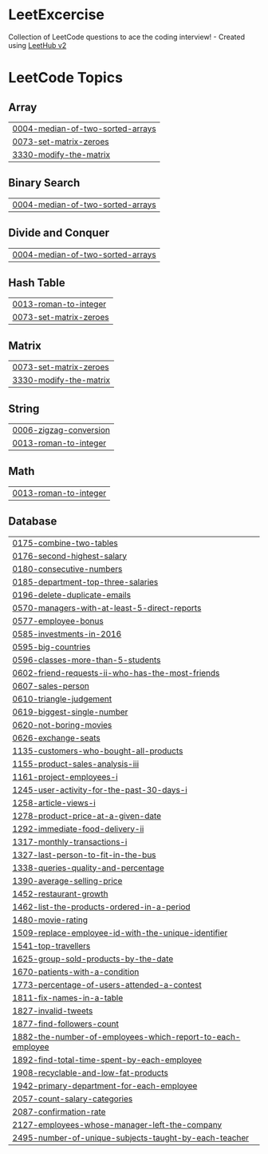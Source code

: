 # LeetExcercise
Collection of LeetCode questions to ace the coding interview! - Created using [LeetHub v2](https://github.com/arunbhardwaj/LeetHub-2.0)

<!---LeetCode Topics Start-->
# LeetCode Topics
## Array
|  |
| ------- |
| [0004-median-of-two-sorted-arrays](https://github.com/ydonchoi/LeetExcercise/tree/master/0004-median-of-two-sorted-arrays) |
| [0073-set-matrix-zeroes](https://github.com/ydonchoi/LeetExcercise/tree/master/0073-set-matrix-zeroes) |
| [3330-modify-the-matrix](https://github.com/ydonchoi/LeetExcercise/tree/master/3330-modify-the-matrix) |
## Binary Search
|  |
| ------- |
| [0004-median-of-two-sorted-arrays](https://github.com/ydonchoi/LeetExcercise/tree/master/0004-median-of-two-sorted-arrays) |
## Divide and Conquer
|  |
| ------- |
| [0004-median-of-two-sorted-arrays](https://github.com/ydonchoi/LeetExcercise/tree/master/0004-median-of-two-sorted-arrays) |
## Hash Table
|  |
| ------- |
| [0013-roman-to-integer](https://github.com/ydonchoi/LeetExcercise/tree/master/0013-roman-to-integer) |
| [0073-set-matrix-zeroes](https://github.com/ydonchoi/LeetExcercise/tree/master/0073-set-matrix-zeroes) |
## Matrix
|  |
| ------- |
| [0073-set-matrix-zeroes](https://github.com/ydonchoi/LeetExcercise/tree/master/0073-set-matrix-zeroes) |
| [3330-modify-the-matrix](https://github.com/ydonchoi/LeetExcercise/tree/master/3330-modify-the-matrix) |
## String
|  |
| ------- |
| [0006-zigzag-conversion](https://github.com/ydonchoi/LeetExcercise/tree/master/0006-zigzag-conversion) |
| [0013-roman-to-integer](https://github.com/ydonchoi/LeetExcercise/tree/master/0013-roman-to-integer) |
## Math
|  |
| ------- |
| [0013-roman-to-integer](https://github.com/ydonchoi/LeetExcercise/tree/master/0013-roman-to-integer) |
## Database
|  |
| ------- |
| [0175-combine-two-tables](https://github.com/ydonchoi/LeetExcercise/tree/master/0175-combine-two-tables) |
| [0176-second-highest-salary](https://github.com/ydonchoi/LeetExcercise/tree/master/0176-second-highest-salary) |
| [0180-consecutive-numbers](https://github.com/ydonchoi/LeetExcercise/tree/master/0180-consecutive-numbers) |
| [0185-department-top-three-salaries](https://github.com/ydonchoi/LeetExcercise/tree/master/0185-department-top-three-salaries) |
| [0196-delete-duplicate-emails](https://github.com/ydonchoi/LeetExcercise/tree/master/0196-delete-duplicate-emails) |
| [0570-managers-with-at-least-5-direct-reports](https://github.com/ydonchoi/LeetExcercise/tree/master/0570-managers-with-at-least-5-direct-reports) |
| [0577-employee-bonus](https://github.com/ydonchoi/LeetExcercise/tree/master/0577-employee-bonus) |
| [0585-investments-in-2016](https://github.com/ydonchoi/LeetExcercise/tree/master/0585-investments-in-2016) |
| [0595-big-countries](https://github.com/ydonchoi/LeetExcercise/tree/master/0595-big-countries) |
| [0596-classes-more-than-5-students](https://github.com/ydonchoi/LeetExcercise/tree/master/0596-classes-more-than-5-students) |
| [0602-friend-requests-ii-who-has-the-most-friends](https://github.com/ydonchoi/LeetExcercise/tree/master/0602-friend-requests-ii-who-has-the-most-friends) |
| [0607-sales-person](https://github.com/ydonchoi/LeetExcercise/tree/master/0607-sales-person) |
| [0610-triangle-judgement](https://github.com/ydonchoi/LeetExcercise/tree/master/0610-triangle-judgement) |
| [0619-biggest-single-number](https://github.com/ydonchoi/LeetExcercise/tree/master/0619-biggest-single-number) |
| [0620-not-boring-movies](https://github.com/ydonchoi/LeetExcercise/tree/master/0620-not-boring-movies) |
| [0626-exchange-seats](https://github.com/ydonchoi/LeetExcercise/tree/master/0626-exchange-seats) |
| [1135-customers-who-bought-all-products](https://github.com/ydonchoi/LeetExcercise/tree/master/1135-customers-who-bought-all-products) |
| [1155-product-sales-analysis-iii](https://github.com/ydonchoi/LeetExcercise/tree/master/1155-product-sales-analysis-iii) |
| [1161-project-employees-i](https://github.com/ydonchoi/LeetExcercise/tree/master/1161-project-employees-i) |
| [1245-user-activity-for-the-past-30-days-i](https://github.com/ydonchoi/LeetExcercise/tree/master/1245-user-activity-for-the-past-30-days-i) |
| [1258-article-views-i](https://github.com/ydonchoi/LeetExcercise/tree/master/1258-article-views-i) |
| [1278-product-price-at-a-given-date](https://github.com/ydonchoi/LeetExcercise/tree/master/1278-product-price-at-a-given-date) |
| [1292-immediate-food-delivery-ii](https://github.com/ydonchoi/LeetExcercise/tree/master/1292-immediate-food-delivery-ii) |
| [1317-monthly-transactions-i](https://github.com/ydonchoi/LeetExcercise/tree/master/1317-monthly-transactions-i) |
| [1327-last-person-to-fit-in-the-bus](https://github.com/ydonchoi/LeetExcercise/tree/master/1327-last-person-to-fit-in-the-bus) |
| [1338-queries-quality-and-percentage](https://github.com/ydonchoi/LeetExcercise/tree/master/1338-queries-quality-and-percentage) |
| [1390-average-selling-price](https://github.com/ydonchoi/LeetExcercise/tree/master/1390-average-selling-price) |
| [1452-restaurant-growth](https://github.com/ydonchoi/LeetExcercise/tree/master/1452-restaurant-growth) |
| [1462-list-the-products-ordered-in-a-period](https://github.com/ydonchoi/LeetExcercise/tree/master/1462-list-the-products-ordered-in-a-period) |
| [1480-movie-rating](https://github.com/ydonchoi/LeetExcercise/tree/master/1480-movie-rating) |
| [1509-replace-employee-id-with-the-unique-identifier](https://github.com/ydonchoi/LeetExcercise/tree/master/1509-replace-employee-id-with-the-unique-identifier) |
| [1541-top-travellers](https://github.com/ydonchoi/LeetExcercise/tree/master/1541-top-travellers) |
| [1625-group-sold-products-by-the-date](https://github.com/ydonchoi/LeetExcercise/tree/master/1625-group-sold-products-by-the-date) |
| [1670-patients-with-a-condition](https://github.com/ydonchoi/LeetExcercise/tree/master/1670-patients-with-a-condition) |
| [1773-percentage-of-users-attended-a-contest](https://github.com/ydonchoi/LeetExcercise/tree/master/1773-percentage-of-users-attended-a-contest) |
| [1811-fix-names-in-a-table](https://github.com/ydonchoi/LeetExcercise/tree/master/1811-fix-names-in-a-table) |
| [1827-invalid-tweets](https://github.com/ydonchoi/LeetExcercise/tree/master/1827-invalid-tweets) |
| [1877-find-followers-count](https://github.com/ydonchoi/LeetExcercise/tree/master/1877-find-followers-count) |
| [1882-the-number-of-employees-which-report-to-each-employee](https://github.com/ydonchoi/LeetExcercise/tree/master/1882-the-number-of-employees-which-report-to-each-employee) |
| [1892-find-total-time-spent-by-each-employee](https://github.com/ydonchoi/LeetExcercise/tree/master/1892-find-total-time-spent-by-each-employee) |
| [1908-recyclable-and-low-fat-products](https://github.com/ydonchoi/LeetExcercise/tree/master/1908-recyclable-and-low-fat-products) |
| [1942-primary-department-for-each-employee](https://github.com/ydonchoi/LeetExcercise/tree/master/1942-primary-department-for-each-employee) |
| [2057-count-salary-categories](https://github.com/ydonchoi/LeetExcercise/tree/master/2057-count-salary-categories) |
| [2087-confirmation-rate](https://github.com/ydonchoi/LeetExcercise/tree/master/2087-confirmation-rate) |
| [2127-employees-whose-manager-left-the-company](https://github.com/ydonchoi/LeetExcercise/tree/master/2127-employees-whose-manager-left-the-company) |
| [2495-number-of-unique-subjects-taught-by-each-teacher](https://github.com/ydonchoi/LeetExcercise/tree/master/2495-number-of-unique-subjects-taught-by-each-teacher) |
<!---LeetCode Topics End-->